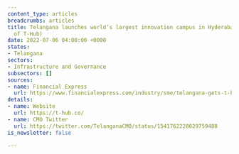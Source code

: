 ```yaml
---
content_type: articles
breadcrumbs: articles
title: Telangana launches world’s largest innovation campus in Hyderabad (phase 2
  of T-Hub)
date: 2022-07-06 04:00:00 +0000
states:
- Telangana
sectors:
- Infrastructure and Governance
subsectors: []
sources:
- name: Financial Express
  url: https://www.financialexpress.com/industry/sme/telangana-gets-t-hub-to-boost-20k-startups/2576185/
details:
- name: Website
  url: https://t-hub.co/
- name: CMO Twitter
  url: https://twitter.com/TelanganaCMO/status/1541762228029759488
is_newsletter: false

---
```


